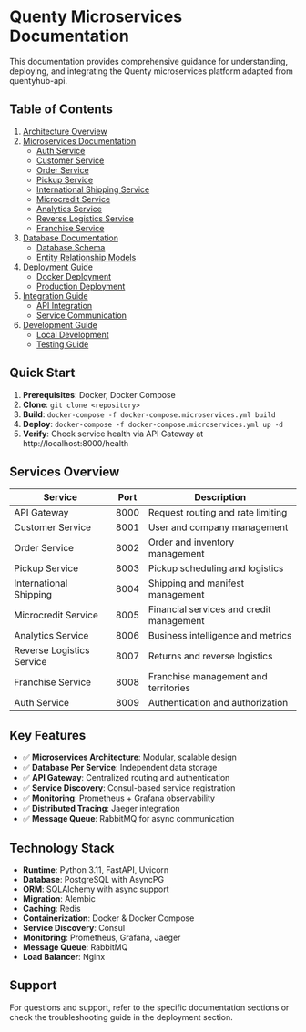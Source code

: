 # Quenty Microservices Documentation

This documentation provides comprehensive guidance for understanding, deploying, and integrating the Quenty microservices platform adapted from quentyhub-api.

## Table of Contents

1. [Architecture Overview](./architecture-overview.md)
2. [Microservices Documentation](./microservices/)
   - [Auth Service](./microservices/auth-service.md)
   - [Customer Service](./microservices/customer-service.md)
   - [Order Service](./microservices/order-service.md)
   - [Pickup Service](./microservices/pickup-service.md)
   - [International Shipping Service](./microservices/international-shipping-service.md)
   - [Microcredit Service](./microservices/microcredit-service.md)
   - [Analytics Service](./microservices/analytics-service.md)
   - [Reverse Logistics Service](./microservices/reverse-logistics-service.md)
   - [Franchise Service](./microservices/franchise-service.md)
3. [Database Documentation](./database/)
   - [Database Schema](./database/schema.md)
   - [Entity Relationship Models](./database/er-models.md)
4. [Deployment Guide](./deployment/)
   - [Docker Deployment](./deployment/docker-deployment.md)
   - [Production Deployment](./deployment/production-deployment.md)
5. [Integration Guide](./integration/)
   - [API Integration](./integration/api-integration.md)
   - [Service Communication](./integration/service-communication.md)
6. [Development Guide](./development/)
   - [Local Development](./development/local-development.md)
   - [Testing Guide](./development/testing.md)

## Quick Start

1. **Prerequisites**: Docker, Docker Compose
2. **Clone**: `git clone <repository>`
3. **Build**: `docker-compose -f docker-compose.microservices.yml build`
4. **Deploy**: `docker-compose -f docker-compose.microservices.yml up -d`
5. **Verify**: Check service health via API Gateway at http://localhost:8000/health

## Services Overview

| Service | Port | Description |
|---------|------|-------------|
| API Gateway | 8000 | Request routing and rate limiting |
| Customer Service | 8001 | User and company management |
| Order Service | 8002 | Order and inventory management |
| Pickup Service | 8003 | Pickup scheduling and logistics |
| International Shipping | 8004 | Shipping and manifest management |
| Microcredit Service | 8005 | Financial services and credit management |
| Analytics Service | 8006 | Business intelligence and metrics |
| Reverse Logistics Service | 8007 | Returns and reverse logistics |
| Franchise Service | 8008 | Franchise management and territories |
| Auth Service | 8009 | Authentication and authorization |

## Key Features

- ✅ **Microservices Architecture**: Modular, scalable design
- ✅ **Database Per Service**: Independent data storage
- ✅ **API Gateway**: Centralized routing and authentication
- ✅ **Service Discovery**: Consul-based service registration
- ✅ **Monitoring**: Prometheus + Grafana observability
- ✅ **Distributed Tracing**: Jaeger integration
- ✅ **Message Queue**: RabbitMQ for async communication

## Technology Stack

- **Runtime**: Python 3.11, FastAPI, Uvicorn
- **Database**: PostgreSQL with AsyncPG
- **ORM**: SQLAlchemy with async support
- **Migration**: Alembic
- **Caching**: Redis
- **Containerization**: Docker & Docker Compose
- **Service Discovery**: Consul
- **Monitoring**: Prometheus, Grafana, Jaeger
- **Message Queue**: RabbitMQ
- **Load Balancer**: Nginx

## Support

For questions and support, refer to the specific documentation sections or check the troubleshooting guide in the deployment section.